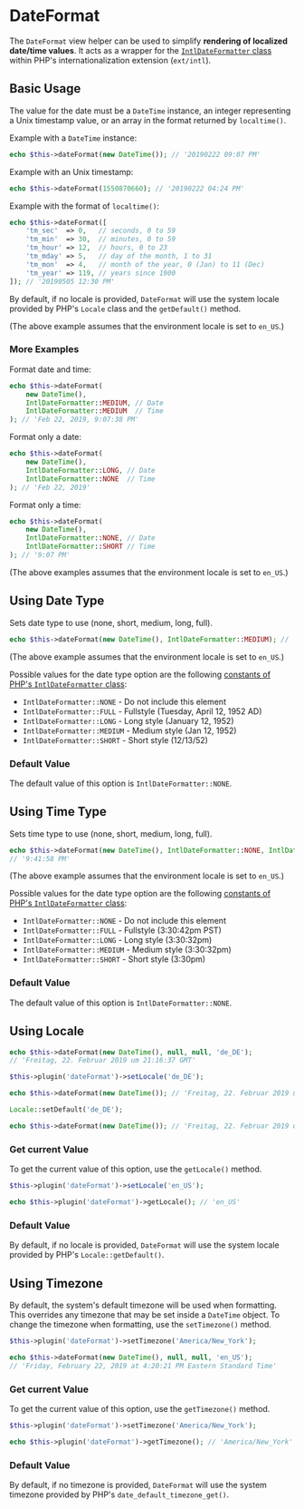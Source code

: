 # DateFormat

The `DateFormat` view helper can be used to simplify **rendering of localized
date/time values**. It acts as a wrapper for the
[`IntlDateFormatter` class](https://www.php.net/IntlDateFormatter) within PHP's
internationalization extension (`ext/intl`).

## Basic Usage

The value for the date must be a `DateTime` instance, an integer representing a
Unix timestamp value, or an array in the format returned by `localtime()`.

Example with a `DateTime` instance:

```php
echo $this->dateFormat(new DateTime()); // '20190222 09:07 PM'
```

Example with an Unix timestamp:

```php
echo $this->dateFormat(1550870660); // '20190222 04:24 PM'
```

Example with the format of `localtime()`:

```php
echo $this->dateFormat([
    'tm_sec'  => 0,   // seconds, 0 to 59
    'tm_min'  => 30,  // minutes, 0 to 59
    'tm_hour' => 12,  // hours, 0 to 23
    'tm_mday' => 5,   // day of the month, 1 to 31
    'tm_mon'  => 4,   // month of the year, 0 (Jan) to 11 (Dec)
    'tm_year' => 119, // years since 1900
]); // '20190505 12:30 PM'
```

By default, if no locale is provided, `DateFormat` will use the system
locale provided by PHP's `Locale` class and the `getDefault()` method.

(The above example assumes that the environment locale is set to `en_US`.)

### More Examples

Format date and time:

```php
echo $this->dateFormat(
    new DateTime(),
    IntlDateFormatter::MEDIUM, // Date
    IntlDateFormatter::MEDIUM  // Time
); // 'Feb 22, 2019, 9:07:38 PM'
```

Format only a date:

```php
echo $this->dateFormat(
    new DateTime(),
    IntlDateFormatter::LONG, // Date
    IntlDateFormatter::NONE  // Time
); // 'Feb 22, 2019'
```

Format only a time:

```php
echo $this->dateFormat(
    new DateTime(),
    IntlDateFormatter::NONE, // Date
    IntlDateFormatter::SHORT // Time
); // '9:07 PM'
```

(The above examples assumes that the environment locale is set to `en_US`.)

## Using Date Type

Sets date type to use (none, short, medium, long, full).

```php
echo $this->dateFormat(new DateTime(), IntlDateFormatter::MEDIUM); // 'Feb 22, 2019'
```

(The above example assumes that the environment locale is set to `en_US`.)

Possible values for the date type option are the following
[constants of PHP's `IntlDateFormatter` class](https://www.php.net/manual/class.intldateformatter.php#intl.intldateformatter-constants):

* `IntlDateFormatter::NONE` - Do not include this element
* `IntlDateFormatter::FULL` - Fullstyle (Tuesday, April 12, 1952 AD)
* `IntlDateFormatter::LONG` - Long style (January 12, 1952)
* `IntlDateFormatter::MEDIUM` - Medium style (Jan 12, 1952)
* `IntlDateFormatter::SHORT` - Short style (12/13/52)

### Default Value

The default value of this option is `IntlDateFormatter::NONE`.

## Using Time Type

Sets time type to use (none, short, medium, long, full).

```php
echo $this->dateFormat(new DateTime(), IntlDateFormatter::NONE, IntlDateFormatter::MEDIUM);
// '9:41:58 PM'
```

(The above example assumes that the environment locale is set to `en_US`.)

Possible values for the date type option are the following
[constants of PHP's `IntlDateFormatter` class](https://www.php.net/manual/class.intldateformatter.php#intl.intldateformatter-constants):

* `IntlDateFormatter::NONE` - Do not include this element
* `IntlDateFormatter::FULL` - Fullstyle (3:30:42pm PST)
* `IntlDateFormatter::LONG` - Long style (3:30:32pm)
* `IntlDateFormatter::MEDIUM` - Medium style (3:30:32pm)
* `IntlDateFormatter::SHORT` - Short style (3:30pm)

### Default Value

The default value of this option is `IntlDateFormatter::NONE`.

## Using Locale

```php fct_label="Invoke Usage"
echo $this->dateFormat(new DateTime(), null, null, 'de_DE');
// 'Freitag, 22. Februar 2019 um 21:16:37 GMT'
```

```php fct_label="Setter Usage"
$this->plugin('dateFormat')->setLocale('de_DE');

echo $this->dateFormat(new DateTime()); // 'Freitag, 22. Februar 2019 um 21:16:37 GMT'
```

```php fct_label="Locale Class Usage"
Locale::setDefault('de_DE');

echo $this->dateFormat(new DateTime()); // 'Freitag, 22. Februar 2019 um 21:16:37 GMT'
```

### Get current Value

To get the current value of this option, use the `getLocale()` method.

```php
$this->plugin('dateFormat')->setLocale('en_US');

echo $this->plugin('dateFormat')->getLocale(); // 'en_US'
```

### Default Value

By default, if no locale is provided, `DateFormat` will use the system
locale provided by PHP's `Locale::getDefault()`.

## Using Timezone

By default, the system's default timezone will be used when formatting. This
overrides any timezone that may be set inside a `DateTime` object. To change the
timezone when formatting, use the `setTimezone()` method.

```php
$this->plugin('dateFormat')->setTimezone('America/New_York');

echo $this->dateFormat(new DateTime(), null, null, 'en_US');
// 'Friday, February 22, 2019 at 4:20:21 PM Eastern Standard Time'
```

### Get current Value

To get the current value of this option, use the `getTimezone()` method.

```php
$this->plugin('dateFormat')->setTimezone('America/New_York');

echo $this->plugin('dateFormat')->getTimezone(); // 'America/New_York'
```

### Default Value

By default, if no timezone is provided, `DateFormat` will use the system
timezone provided by PHP's `date_default_timezone_get()`.
